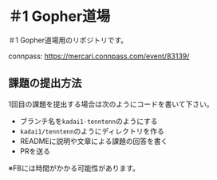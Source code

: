 # ＃1 Gopher道場
＃1 Gopher道場用のリポジトリです。

connpass: https://mercari.connpass.com/event/83139/

## 課題の提出方法

1回目の課題を提出する場合は次のようにコードを書いて下さい。

* ブランチ名を`kadai1-tenntenn`のようにする
* `kadai1/tenntenn`のようにディレクトリを作る
* READMEに説明や文章による課題の回答を書く
* PRを送る

※FBには時間がかかる可能性があります。
